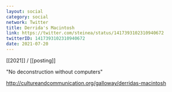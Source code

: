 ```yaml
---
layout: social
category: social
network: Twitter
title: Derrida's Macintosh
link: https://twitter.com/steinea/status/1417393102310940672
twitterID: 1417393102310940672
date: 2021-07-20
---
```


[[2021]] / [[posting]]

"No deconstruction without computers"

<http://cultureandcommunication.org/galloway/derridas-macintosh>
